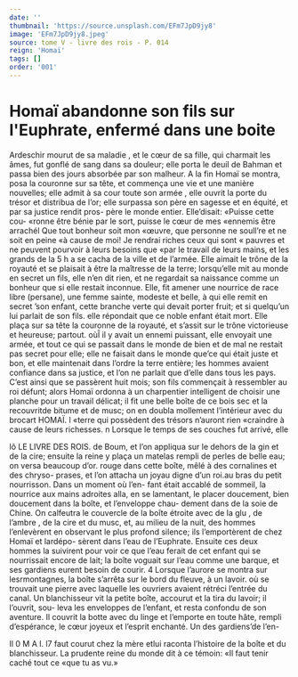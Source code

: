 ```yaml
---
date: ''
thumbnail: 'https://source.unsplash.com/EFm7JpD9jy8'
image: 'EFm7JpD9jy8.jpeg'
source: tome V - livre des rois - P. 014
reign: 'Homaï'
tags: []
order: '001'
---
```


# Homaï abandonne son fils sur l'Euphrate, enfermé dans une boite

Ardeschir mourut de sa maladie , et le cœur de sa fille, qui charmait les âmes, fut gonflé de sang dans
sa douleur; elle porta le deuil de Bahman et passa bien des jours absorbée par son malheur. A la fin
Homaï se montra, posa la couronne sur sa tête, et commença une vie et une manière nouvelles; elle admit à sa cour toute son armée , elle ouvrit la porte du trésor et distribua de l’or; elle surpassa son père
en sagesse et en équité, et par sa justice rendit pros- père le monde entier. Elle’disait: «Puisse cette cou- «ronne être bénie par le sort, puisse le cœur de mes «ennemis être arrachél Que tout bonheur soit mon «œuvre, que personne ne soull’re et ne soit en peine
«à cause de moi! Je rendrai riches ceux qui sont « pauvres et ne peuvent pourvoir à leurs besoins que «par le travail de leurs mains, et les grands de la
5
h a
se cacha de la ville et de l’armée. Elle aimait le
trône de la royauté et se plaisait à être la maîtresse
de la terre; lorsqu’elle mit au monde en secret un
fils, elle n’en dit rien, et ne regardait sa naissance comme un bonheur que si elle restait inconnue. Elle, fit amener une nourrice de race libre (persane), une femme sainte, modeste et belle, à qui elle remit en secret ’son enfant, cette branche verte qui devait porter fruit; et si quelqu’un lui parlait de son fils.
elle répondait que ce noble enfant était mort.
Elle plaça sur sa tête la couronne de la royauté,
et s’assit sur le trône victorieuse et heureuse; partout.
oùÎ il y avait un ennemi puissant, elle envoyait une armée, et tout ce qui se passait dans le monde de bien et de mal ne restait pas secret pour elle; elle ne faisait dans le monde que’ce qui était juste et
bon, et elle maintenait dans l’ordre la terre entière; les hommes avaient confiance dans sa justice, et l’on ne parlait que d’elle dans tous les pays.
C’est ainsi que se passèrent huit mois; son fils commençait à ressembler au roi défunt; alors Homaï ordonna à un charpentier intelligent de choisir une planche pour un travail délicat; il fit une belle boîte
de ce bois sec et la recouvritde bitume et de musc; on en doubla mollement l’intérieur avec du brocart
HOMAÏ. l «terre qui possèdent des trésors n’auront rien
«craindre à cause de leurs richesses. n
Lorsque le temps de ses couches fut arrivé, elle

lô LE LIVRE DES ROIS.
de Boum, et l’on appliqua sur le dehors de la gin et
de la cire; ensuite la reine y plaça un matelas rempli de perles de belle eau; on versa beaucoup d’or. rouge dans cette boîte, mêlé à des cornalines et des chryso- prases, et l’on attacha un joyau digne d’un roi.au
bras du petit nourrisson. Dans un moment où l’en-
fant était accablé de sommeil, la nourrice aux mains
adroites alla, en se lamentant, le placer doucement, bien doucement dans la boîte, et l’enveloppe chau-
dement dans de la soie de Chine. On calfeutra le couvercle de la boîte étroite avec de la glu , de l’ambre ,
de la cire et du musc, et, au milieu de la nuit, des hommes l’enlevèrent en observant le plus profond silence; ils l’emportèrent de chez Homaï et lardépo-
sèrent dans l’eau de l’Euphrate. Ensuite ces deux hommes la suivirent pour voir ce que l’eau ferait
de cet enfant qui se nourrissait encore de lait; la boîte voguait sur l’eau comme une barque, et ses
gardiens eurent besoin de courir. 4 Lorsque l’aurore se montra sur lesrmontagnes, la
boîte s’arrêta sur le bord du fleuve, à un lavoir. où se
trouvait une pierre avec laquelle les ouvriers avaient rétréci l’entrée du canal. Un blanchisseur vit la petite
boîte, accourut et la tira du lavoir; il l’ouvrit, sou-
leva les enveloppes de l’enfant, et resta confondu de
son aventure. Il couvrit la botte avec du linge et l’emporte en toute hâte, rempli d’espérance, le cœur
joyeux et l’esprit enchanté. Un des gardiens’de l’en-

Il 0 M A l. l7 faut courut chez la mère etlui raconta l’histoire de
la boîte et du blanchisseur. La prudente reine du monde dit à ce témoin: «Il faut tenir caché tout ce «que tu as vu.»
